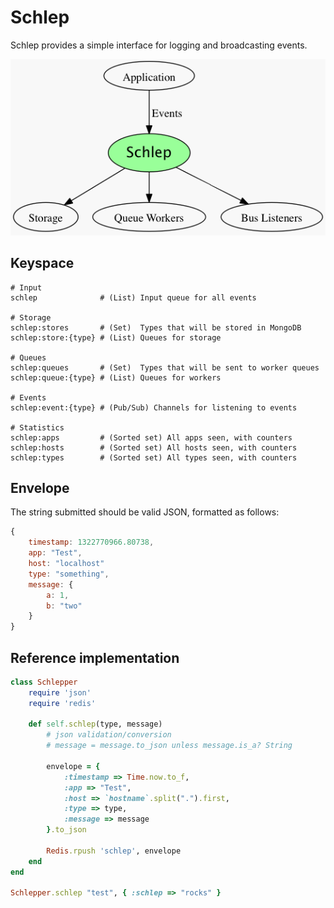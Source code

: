 # Schlep

Schlep provides a simple interface for logging and broadcasting events.

![Schlep](https://github.com/Movitas/schlep/raw/master/Readme.png)

## Keyspace

```
# Input
schlep              # (List) Input queue for all events

# Storage
schlep:stores       # (Set)  Types that will be stored in MongoDB
schlep:store:{type} # (List) Queues for storage

# Queues
schlep:queues       # (Set)  Types that will be sent to worker queues
schlep:queue:{type} # (List) Queues for workers

# Events
schlep:event:{type} # (Pub/Sub) Channels for listening to events

# Statistics
schlep:apps         # (Sorted set) All apps seen, with counters
schlep:hosts        # (Sorted set) All hosts seen, with counters
schlep:types        # (Sorted set) All types seen, with counters
```

## Envelope

The string submitted should be valid JSON, formatted as follows:

```js
{
    timestamp: 1322770966.80738,
    app: "Test",
    host: "localhost"
    type: "something",
    message: {
        a: 1,
        b: "two"
    }
}
```

## Reference implementation

```rb
class Schlepper
    require 'json'
    require 'redis'

    def self.schlep(type, message)
        # json validation/conversion
        # message = message.to_json unless message.is_a? String
    
        envelope = {
            :timestamp => Time.now.to_f,
            :app => "Test",
            :host => `hostname`.split(".").first,
            :type => type, 
            :message => message
        }.to_json
        
        Redis.rpush 'schlep', envelope
    end
end

Schlepper.schlep "test", { :schlep => "rocks" }
```


